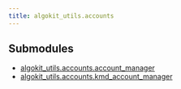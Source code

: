 ```yaml
---
title: algokit_utils.accounts
---
```


## Submodules

- [algokit_utils.accounts.account_manager]()
- [algokit_utils.accounts.kmd_account_manager]()
